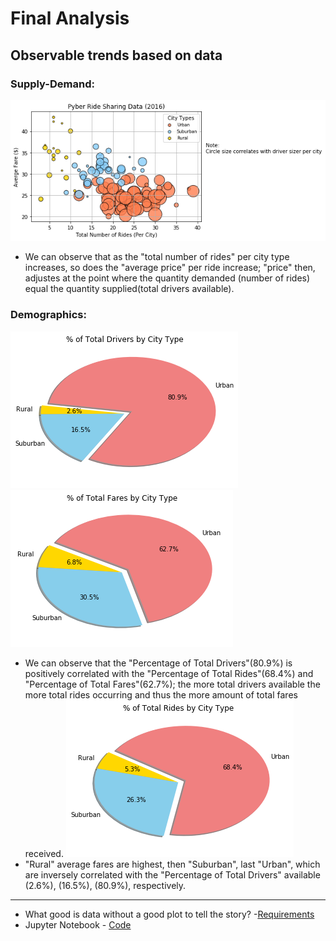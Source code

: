 # Final Analysis

## Observable trends based on data

### Supply-Demand:
![Avgfare_numberrides.png](Ride-Share-Graphs/Avgfare_numberrides.png)
* We can observe that as the "total number of rides" per city type increases, so does the "average price" per ride increase; "price" then, adjustes at the point where the quantity demanded (number of rides) equal the quantity supplied(total drivers available).

### Demographics:
![toldrivers_ctype.png](Ride-Share-Graphs/toldrivers_ctype.png)
![tolfares_ctypepng.png](Ride-Share-Graphs/tolfares_ctypepng.png)
* We can observe that the "Percentage of Total Drivers"(80.9%) is positively correlated with the "Percentage of Total Rides"(68.4%) and "Percentage of Total Fares"(62.7%); the more total drivers available the more total rides occurring and thus the more amount of total fares received.
![tolrides_ctypepng.png](Ride-Share-Graphs/tolrides_ctypepng.png) 
* "Rural" average fares are highest, then "Suburban", last "Urban", which are inversely correlated with the "Percentage of Total Drivers" available (2.6%), (16.5%), (80.9%), respectively.

-----

* What good is data without a good plot to tell the story? -[Requirements](https://github.com/mjvillacresesn/Ride-Share/blob/master/Pyber/README.md)
* Jupyter Notebook - [ Code ](https://github.com/mjvillacresesn/Ride-Share/blob/master/Pyber/pyber_starter.ipynb)

